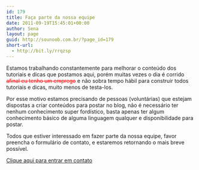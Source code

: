 ```yaml
---
id: 179
title: Faça parte da nossa equipe
date: 2011-09-19T15:45:01+00:00
author: Sena
layout: page
guid: http://sounoob.com.br/?page_id=179
short-url:
  - http://bit.ly/rrqzsp
---
```

Estamos trabalhando constantemente para melhorar o conteúdo dos tutoriais e dicas que postamos aqui, porém muitas vezes o dia é corrido <span style="color: #ff0000;"><del>afinal eu tenho um emprego</del></span> e não sobra tempo hábil para construir todos tutoriais e dicas, muito menos de testa-los.

Por esse motivo estamos precisando de pessoas (voluntárias) que estejam dispostas a criar conteúdos para postar no blog, não é necessário ter nenhum conhecimento super fordístico, basta apenas ter algum conhecimento básico de alguma linguagem qualquer e disponibilidade para postar.

Todos que estiver interessado em fazer parte da nossa equipe, favor preencha o formulário de contato, e estaremos retornando o mais breve possível.

[Clique aqui para entrar em contato](./contato/ "Contato")